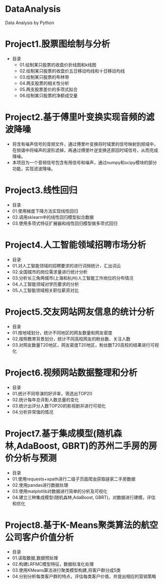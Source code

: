 # DataAnalysis
Data Analysis by Python

Project1.股票图绘制与分析
===========================
* 目录
  * 01.绘制某只股票的收盘价折线图和k线图
  * 02.绘制某只股票的收盘价五日移动均线和十日移动均线
  * 03.绘制某只股票的布林带
  * 04.两支股票的相关性分析
  * 05.两支股票差价的多项式拟合
  * 06.绘制某只股票的净额成交量

Project2.基于傅里叶变换实现音频的滤波降噪
===========================
* 将含有噪声信号的音频文件，通过傅里叶变换将时域里的信号映射到频域中，在频谱中将噪声的波形滤掉，再通过傅里叶逆变换还原回时域信号，从而完成降噪。
* 本项目为一个音频信号包含有用信号和噪声，通过numpy和scipy模块的部分功能，实现滤波降噪。

Project3.线性回归
===========================
* 目录
 * 01.使用梯度下降方法实现线性回归
 * 02.调用sklearn中的线性回归模型拟合数据
 * 03.使用多项式特征扩展器和线性回归模型做多项式回归

Project4.人工智能领域招聘市场分析
===========================
* 目录
 * 01.对人工智能领域的招聘要求的进行词频统计，汇出词云
 * 02.全国城市的岗位需求量进行统计分析
 * 03.分析长三角两城市(上海和杭州)人工智能工作岗位的分布情况
 * 04.人工智能领域对学历要求的分析
 * 05.人工智能领域相关职位薪资对比
 
Project5.交友网站网友信息的统计分析
===========================
* 目录
 * 01.按地域划分，统计不同地区的网友数量和网友密度
 * 02.按照教育背景划分，统计不同高校网友的粉丝数、关注人数
 * 03.对网友数量T20地区，网友密度T20地区，粉丝数T20高校的结果进行可视化

Project6.视频网站数据整理和分析
===========================
* 目录
 * 01.统计不同导演的好评率，筛选出TOP20
 * 02.统计每年总评影人数总量的变化
 * 03.统计出评分人数TOP20的影视剧并进行可视化
 * 04.分析异常值的情况

Project7.基于集成模型(随机森林,AdaBoost, GBRT)的苏州二手房的房价分析与预测
===========================
* 目录
 * 01.使用requests+xpath进行二级子页面爬虫获取链家二手房数据
 * 02.使用pandas进行数据处理
 * 03.使用matplotlib对数据进行简单的分析及可视化
 * 04.建立三种集成模型(随机森林,AdaBoost, GBRT)，对数据进行建模，评估和优化

Project8.基于K-Means聚类算法的航空公司客户价值分析
===========================
* 目录
 * 01.读取数据,数据预处理
 * 02.构建LRFMC模型特征，数据标准化处理
 * 03.使用KMeans算法进行聚类模型构建,将客户群分成5类
 * 04.分别分析每类客户群的特点，评估每类客户价值，并提出相应的营销策略




